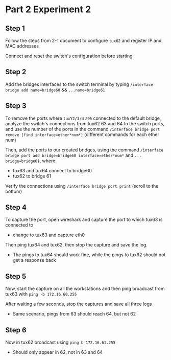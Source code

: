# Part 2 Experiment 2

## Step 1
Follow the steps from 2-1 document to configure `tux62` and register IP and MAC addresses

Connect and reset the switch's configuration before starting
## Step 2
Add the bridges interfaces to the switch terminal by typing `/interface bridge add name=bridge60` && `...name=bridge61`

## Step 3
To remove the ports where `tuxY2/3/4` are connected to the default bridge, analyze the switch's connections from tux62 63 and 64 to the switch ports, and use the number of the ports in the command `/interface bridge port remove [find interface=ether*num*]` (different commands for each ether num)

Then, add the ports to our created bridges, using the command `/interface bridge port add bridge=bridge60 interface=ether*num*` and `... bridge=bridge61`, where:
- tux63 and tux64 connect to bridge60 
- tux62 to bridge 61

Verify the connections using `/interface bridge port print` (scroll to the bottom)

## Step 4
To capture the port, open wireshark and capture the port to which tux63 is connected to
- change to tux63 and capture eth0

Then ping tux64 and tux62, then stop the capture and save the log.
- The pings to tux64 should work fine, while the pings to tux62 should not get a response back

## Step 5
Now, start the capture on all the workstations and then ping broadcast from tux63 with `ping -b 172.16.60.255`

After waiting a few seconds, stop the captures and save all three logs
- Same scenario, pings from 63 should reach 64, but not 62

## Step 6
Now in tux62 broadcast using `ping b 172.16.61.255`
- Should only appear in 62, not in 63 and 64


